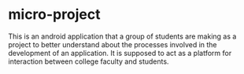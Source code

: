 # micro-project

This is an android application that a group of students are making as a project to better understand about the processes involved in the 
development of an application. It is supposed to act as a platform for interaction between college faculty and students.
